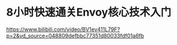 

#  8小时快速通关Envoy核心技术入门
https://www.bilibili.com/video/BV1ev411L79F?p=2&vd_source=048809defbbc77351d80033fdf01a6fb    


